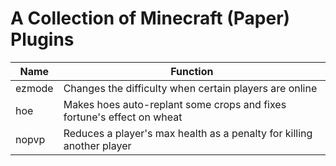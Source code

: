 # A Collection of Minecraft (Paper) Plugins

| Name   | Function                                                              |
|--------|-----------------------------------------------------------------------|
| ezmode | Changes the difficulty when certain players are online                |
| hoe    | Makes hoes auto-replant some crops and fixes fortune's effect on wheat|
| nopvp  | Reduces a player's max health as a penalty for killing another player |
